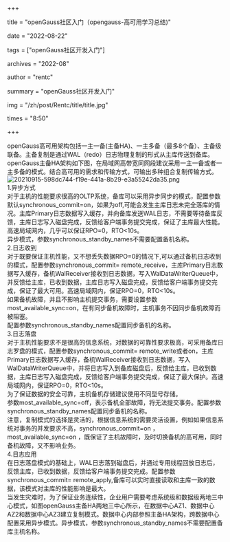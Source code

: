+++

title = "openGauss社区入门（opengauss-高可用学习总结)"

date = "2022-08-22"

tags = ["openGauss社区开发入门"]

archives = "2022-08"

author = "rentc"

summary = "openGauss社区开发入门"

img = "/zh/post/Rentc/title/title.jpg"

times = "8:50"

+++

 openGauss高可用架构包括一主一备(主备HA)、一主多备（最多8个备）、主备级联备。主备复制是通过WAL（redo）日志物理复制的形式从主库传送到备库。<br />openGauss主备HA架构如下图，在局域网高带宽同网段建议采用一主一备或者一主多备的模式。结合高可用的需求和传输方式，可输出多种组合复制传输方式。  <br />![20210915-598dc744-f19e-441a-8b29-e3a55242da35.png](https://cdn.nlark.com/yuque/0/2022/png/29767082/1661124279073-2d7d6c17-b61b-44b3-b047-3b52ee1f3156.png#clientId=u9e92ef01-37ff-4&crop=0&crop=0&crop=1&crop=1&from=paste&height=265&id=u5e81bee0&margin=%5Bobject%20Object%5D&name=20210915-598dc744-f19e-441a-8b29-e3a55242da35.png&originHeight=331&originWidth=621&originalType=binary&ratio=1&rotation=0&showTitle=false&size=58738&status=done&style=none&taskId=u2cff9be4-597a-400c-9e6c-2d182751477&title=&width=496.8)<br />1.异步方式<br />对于主机的性能要求很高的OLTP系统，备库可以采用异步同步的模式，配置参数默认synchronous_commit=on，如果为off,可能会发生主库日志未完全落库的情况。主库Primary日志数据写入缓存，并向备库发送WAL日志，不需要等待备库反馈，主库日志写入磁盘完成，反馈给客户端事务提交完成，保证了主库最大性能。高速局域网内，几乎可以保证RPO=0，RTO<10s。<br />异步模式，参数synchronous_standby_names不需要配置备机名称。<br />2.日志收到<br />对于既要保证主机性能，又不想丢失数据RPO=0的情况下,可以通过备机日志收到的模式，配置参数synchronous_commit= remote_receive，主库Primary日志数据写入缓存，备机WalReceiver接收到日志数据，写入WalDataWriterQueue中，并反馈给主库，已收到数据，主库日志写入磁盘完成，反馈给客户端事务提交完成，保证了最大可用。高速局域网内，保证RPO=0，RTO<10s。<br />如果备机故障，并且不影响主机提交事务，需要设置参数most_available_sync=on，在有同步备机故障时，主机事务不因同步备机故障而被阻塞。<br />配置参数synchronous_standby_names配置同步备机的名称。<br />3.日志落盘<br />对于主机性能要求不是很高的信息系统，对数据的可靠性要求极高，可采用备库日志罗盘的模式，配置参数synchronous_commit= remote_write或者on，主库Primary日志数据写入缓存，备机WalReceiver接收到日志数据，写入WalDataWriterQueue中，并将日志写入到备库磁盘后，反馈给主库，已收到数据，主库日志写入磁盘完成，反馈给客户端事务提交完成，保证了最大保护。高速局域网内，保证RPO=0，RTO<10s。<br />为了保证数据的安全可靠，主机备机存储建议使用不同型号存储。<br />参数most_available_sync=off，表示备机全部故障，将无法提交事务。配置参数synchronous_standby_names配置同步备机的名称。<br />注意，复制模式的选择是灵活的，根据信息系统的需要灵活设置，例如如果信息系统对事务的并发要求不高，synchronous_commit=on ，most_available_sync=on ，既保证了主机故障时，及时切换备机的高可用，同时备机故障，又不影响业务。<br />4.日志应用<br />在日志落盘模式的基础上，WAL日志落到磁盘后，并通过专用线程回放日志后，反馈主库，已收到数据，反馈给客户端事务提交完成。配置参数synchronous_commit= remote_apply,备库可以实时直接读取和主库一致的数据，该模式对主库的性能影响是最大。<br />当发生灾难时，为了保证业务连续性，企业用户需要考虑系统级和数据级两地三中心模式，如图openGauss主备HA两地三中心所示，在数据中心AZ1、数据中心AZ2和数据中心AZ3建立复制模式。数据中心内部参照主备HA架构，跨数据中心配置采用异步模式。异步模式，参数synchronous_standby_names不需要配置备库主机名称。
